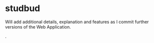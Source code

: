 # studbud
Will add additional details, explanation and features as I commit further versions of the Web Application.

















.